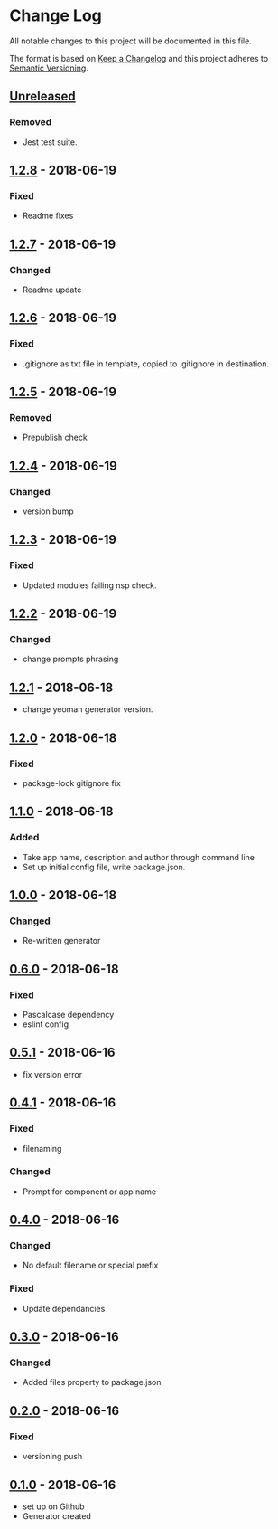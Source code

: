 # Change Log
All notable changes to this project will be documented in this file.

The format is based on [Keep a Changelog](http://keepachangelog.com/)
and this project adheres to [Semantic Versioning](http://semver.org/).

## [Unreleased][]
### Removed
- Jest test suite.

## [1.2.8][] - 2018-06-19
### Fixed
- Readme fixes

## [1.2.7][] - 2018-06-19
### Changed
- Readme update

## [1.2.6][] - 2018-06-19
### Fixed
- .gitignore as txt file in template, copied to .gitignore in destination.

## [1.2.5][] - 2018-06-19
### Removed
- Prepublish check

## [1.2.4][] - 2018-06-19
### Changed
- version bump

## [1.2.3][] - 2018-06-19
### Fixed
- Updated modules failing nsp check.

## [1.2.2][] - 2018-06-19
### Changed
- change prompts phrasing

## [1.2.1][] - 2018-06-18
- change yeoman generator version.

## [1.2.0][] - 2018-06-18
### Fixed
- package-lock gitignore fix

## [1.1.0][] - 2018-06-18
### Added
- Take app name, description and author through command line
- Set up initial config file, write package.json.  

## [1.0.0][] - 2018-06-18
### Changed
- Re-written generator

## [0.6.0][] - 2018-06-18
### Fixed
- Pascalcase dependency
- eslint config

## [0.5.1][] - 2018-06-16
- fix version error

## [0.4.1][] - 2018-06-16
### Fixed
- filenaming

### Changed
- Prompt for component or app name

## [0.4.0][] - 2018-06-16
### Changed
- No default filename or special prefix

### Fixed
- Update dependancies

## [0.3.0][] - 2018-06-16
### Changed
- Added files property to package.json

## [0.2.0][] - 2018-06-16
### Fixed
- versioning push

## [0.1.0][] - 2018-06-16
- set up on Github
- Generator created


[Unreleased]: https://github.com/tomdaniels/generator-react-boilerplate/compare/v1.2.8...HEAD
[1.2.8]: https://github.com/tomdaniels/generator-react-boilerplate/compare/v1.2.7...v1.2.8
[1.2.7]: https://github.com/tomdaniels/generator-react-boilerplate/compare/v1.2.6...v1.2.7
[1.2.6]: https://github.com/tomdaniels/generator-react-boilerplate/compare/v1.2.5...v1.2.6
[1.2.5]: https://github.com/tomdaniels/generator-react-boilerplate/compare/v1.2.4...v1.2.5
[1.2.4]: https://github.com/tomdaniels/generator-react-boilerplate/compare/v1.2.3...v1.2.4
[1.2.3]: https://github.com/tomdaniels/generator-react-boilerplate/compare/v1.2.3...v1.2.3
[1.2.3]: https://github.com/tomdaniels/generator-react-boilerplate/compare/v1.2.2...v1.2.3
[1.2.2]: https://github.com/tomdaniels/generator-react-boilerplate/compare/v1.2.1...v1.2.2
[1.2.1]: https://github.com/tomdaniels/generator-react-boilerplate/compare/v1.2.1...v1.2.1
[1.2.1]: https://github.com/tomdaniels/generator-react-boilerplate/compare/v1.2.0...v1.2.1
[1.2.0]: https://github.com/tomdaniels/generator-react-boilerplate/compare/v1.1.0...v1.2.0
[1.1.0]: https://github.com/tomdaniels/generator-react-boilerplate/compare/v1.0.0...v1.1.0
[1.0.0]: https://github.com/tomdaniels/generator-react-boilerplate/compare/v0.6.0...v1.0.0
[0.6.0]: https://github.com/tomdaniels/generator-react-boilerplate/compare/v0.5.1...v0.6.0
[0.5.1]: https://github.com/tomdaniels/generator-react-boilerplate/compare/v0.5.0...v0.5.1
[0.5.0]: https://github.com/tomdaniels/generator-react-boilerplate/compare/v0.4.1...v0.5.0
[0.4.1]: https://github.com/tomdaniels/generator-react-boilerplate/compare/v0.4.0...v0.4.1
[0.4.0]: https://github.com/tomdaniels/generator-react-boilerplate/compare/v0.3.0...v0.4.0
[0.3.0]: https://github.com/tomdaniels/generator-react-boilerplate/compare/v0.2.0...v0.3.0
[0.2.0]: https://github.com/tomdaniels/generator-react-boilerplate/compare/v0.1.0...v0.2.0
[0.1.0]: https://github.com/tomdaniels/generator-react-boilerplate/tree/v0.1.0
